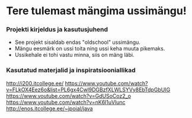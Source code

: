 # Tere tulemast mängima ussimängu! 

### Projekti kirjeldus ja kasutusjuhend

- See projekt sisaldab endas "oldschool" ussimängu. 
- Mängu eesmärk on ussi toita ning ussi keha muuta pikemaks.
- Ussikehale ei tohi vastu minna, siis on mäng läbi. 

### Kasutatud materjalid ja inspiratsiooniallikad

http://i200.itcollege.ee/
https://www.youtube.com/watch?v=FLkOX4Eez6o&list=PL6gx4Cwl9DGBzfXLWLSYVy8EbTdpGbUIG
https://www.youtube.com/watch?v=GdUSoCoz2_o
https://www.youtube.com/watch?v=nK6l1uVlunc
http://enos.itcollege.ee/~jpoial/java
